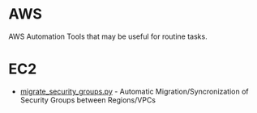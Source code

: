 # AWS
AWS Automation Tools that may be useful for routine tasks.

# EC2
* [migrate_security_groups.py](EC2/migrate_security_groups.py) - Automatic Migration/Syncronization of Security Groups between Regions/VPCs

